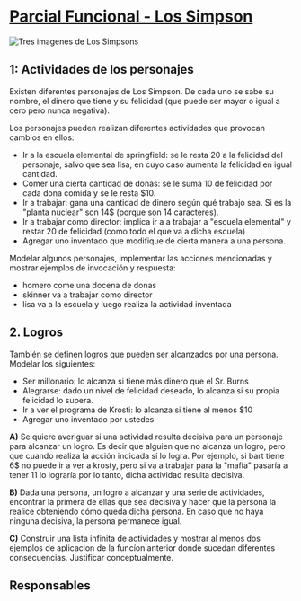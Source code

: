 # [Parcial Funcional - Los Simpson](https://docs.google.com/document/d/1fIdfbyhyio8K2Wx9GaEZZ5cjU8P1rY8ZzdO2p4SP4OE/edit)

![Tres imagenes de Los Simpsons](https://github.com/SollGomez/Paradigmas-de-Programacion/blob/main/Funcional/Prarcial%20Funcional%202023/imagenSimpsons.png)

## 1: Actividades de los personajes
Existen diferentes personajes de Los Simpson. De cada uno se sabe su nombre, el dinero que tiene y su felicidad (que puede ser mayor o igual a cero pero nunca negativa). 

Los personajes pueden realizan diferentes actividades que provocan cambios en ellos: 
+ Ir a la escuela elemental de springfield: se le resta 20 a la felicidad del personaje, salvo que sea lisa, en cuyo caso aumenta la felicidad en igual cantidad.
+ Comer una cierta cantidad de donas: se le suma 10 de felicidad por cada dona comida y se le resta $10.
+ Ir a trabajar: gana una cantidad de dinero según qué trabajo sea. Si es la "planta nuclear" son 14$ (porque son 14 caracteres).
+ Ir a trabajar como director: implica ir a a trabajar a "escuela elemental" y restar 20 de felicidad (como todo el que va a dicha escuela) 
+ Agregar uno inventado que modifique de cierta manera a una persona.

Modelar algunos personajes, implementar las acciones mencionadas y mostrar ejemplos de invocación y respuesta:
+ homero come una docena de donas
+ skinner va a trabajar como director
+ lisa va a la escuela y luego realiza la actividad inventada

## 2. Logros
También se definen logros que pueden ser alcanzados por una persona. Modelar los siguientes:
+ Ser millonario: lo alcanza  si tiene más dinero que el Sr. Burns 
+ Alegrarse: dado un nivel de felicidad deseado, lo alcanza si su propia felicidad lo supera.
+ Ir a ver el programa de Krosti: lo  alcanza si tiene al menos $10
+ Agregar uno inventado por ustedes

**A)** Se quiere averiguar si una actividad resulta decisiva para un personaje para alcanzar un logro. Es decir que alguien que no alcanza un logro, pero que cuando realiza la acción indicada sí lo logra.  Por ejemplo, si bart tiene 6$ no puede ir a ver a krosty, pero si va a trabajar para la "mafia" pasaría a tener 11 lo lograría por lo tanto, dicha actividad resulta decisiva.

**B)** Dada una persona, un logro a alcanzar y una serie de actividades, encontrar la primera de ellas que sea decisiva y hacer que la persona la realice obteniendo cómo queda dicha persona. En caso que no haya ninguna decisiva, la persona permanece igual. 

**C)** Construir una lista infinita de actividades y mostrar al menos dos ejemplos de aplicacion de la funcíon anterior donde sucedan diferentes consecuencias. Justificar conceptualmente. 





## Responsables

